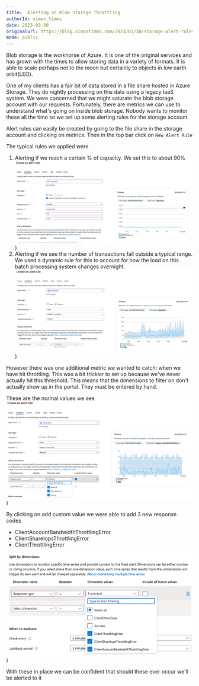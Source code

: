 ```yaml
---
title:  Alerting on Blob Storage Throttling 
authorId: simon_timms
date: 2023-03-30
originalurl: https://blog.simontimms.com/2023/03/30/storage-alert-rules
mode: public 
---
```




Blob storage is the workhorse of Azure. It is one of the original services and has grown with the times to allow storing data in a variety of formats. It is able to scale perhaps not to the moon but certainly to objects in low earth orbit(LEO). 

One of my clients has a fair bit of data stored in a file share hosted in Azure Storage. They do nightly processing on this data using a legacy IaaS system. We were concerned that we might saturate the blob storage account with our requests. Fortunately, there are metrics we can use to understand what's going on inside blob storage. Nobody wants to monitor these all the time so we set up some alerting rules for the storage account. 

Alert rules can easily be created by going to the file share in the storage account and clicking on metrics. Then in the top bar click on `New Alert Rule`

The typical rules we applied were 
1. Alerting if we reach a certain % of capacity. We set this to about 90%
![](/images/2023-03-30-storage-alert-rules.md/2023-03-30-07-32-46.png))
2. Alerting if we see the number of transactions fall outside a typical range. We used a dynamic rule for this to account for how the load on this batch processing system changes overnight. 
![](/images/2023-03-30-storage-alert-rules.md/2023-03-30-07-35-25.png))

However there was one additional metric we wanted to catch: when we have hit throttling. This was a bit trickier to set up because we've never actually hit this threshold. This means that the dimensions to filter on don't actually show up in the portal. They must be entered by hand. 

These are the normal values we see
![](/images/2023-03-30-storage-alert-rules.md/2023-03-30-07-38-07.png))

By clicking on add custom value we were able to add 3 new response codes 

* ClientAccountBandwidthThrottlingError
* ClientShareIopsThrottlingError
* ClientThrottlingError

![](/images/2023-03-30-storage-alert-rules.md/2023-03-30-07-40-59.png))

With these in place we can be confident that should these ever occur we'll be alerted to it